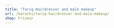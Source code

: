 ```yaml
---
title: "Tariq Hairdressor and male makeup"
url: /karachi/tariq-hairdressor-and-male-makeup/
shop: Friseur
---
```

